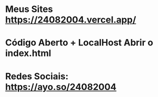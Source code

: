 # Meus Sites https://24082004.vercel.app/
# Código Aberto + LocalHost Abrir o index.html
# Redes Sociais: https://ayo.so/24082004
